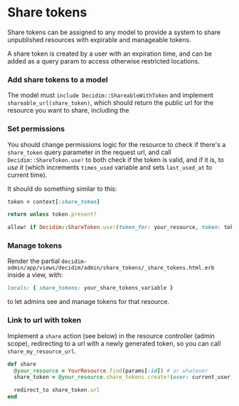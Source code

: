 # Share tokens

Share tokens can be assigned to any model to provide a system to share unpublished resources with expirable and manageable tokens.

A share token is created by a user with an expiration time, and can be added as a query param to access otherwise restricted locations.

### Add share tokens to a model

The model must `include Decidim::ShareableWithToken` and implement `shareable_url(share_token)`, which should return the public url for the resource you want to share, including the 

### Set permissions

You should change permissions logic for the resource to check if there's a `share_token` query parameter in the request url, and call `Decidim::ShareToken.use!` to both check if the token is valid, and if it is, to *use it* (which increments `times_used` variable and sets `last_used_at` to current time).

It should do something similar to this:

```ruby
token = context[:share_token]

return unless token.present?

allow! if Decidim::ShareToken.use!(token_for: your_resource, token: token)
```

### Manage tokens

Render the partial `decidim-admin/app/views/decidim/admin/share_tokens/_share_tokens.html.erb` inside a view, with:

```ruby
locals: { share_tokens: your_share_tokens_variable }
```

to let admins see and manage tokens for that resource.

### Link to url with token

Implement a `share` action (see below) in the resource controller (admin scope), redirecting to a url with a newly generated token, so you can call `share_my_resource_url`.

```ruby
def share
  @your_resource = YourResource.find(params[:id]) # or whatever
  share_token = @your_resource.share_tokens.create!(user: current_user, organization: current_organization)

  redirect_to share_token.url
end
```